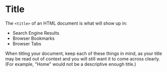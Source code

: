 # Title

The `<title>` of an HTML document is what will show up in:

- Search Engine Results
- Browser Bookmarks
- Browser Tabs

When titling your document, keep each of these things in mind, as your title may be read out of context and you will still want it to come across clearly.  (For example, "Home" would not be a descriptive enough title.)